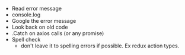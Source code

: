 * Read error message
* console.log 
* Google the error message
* Look back on old code
* .Catch on axios calls (or any promise)
* Spell check
  * don't leave it to spelling errors if possible. Ex redux action types.
